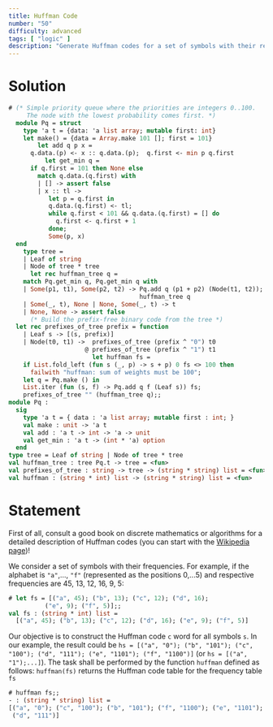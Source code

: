 ```yaml
---
title: Huffman Code
number: "50"
difficulty: advanced
tags: [ "logic" ]
description: "Generate Huffman codes for a set of symbols with their respective frequencies using the huffman function."
---
```


# Solution

```ocaml
# (* Simple priority queue where the priorities are integers 0..100.
     The node with the lowest probability comes first. *)
  module Pq = struct
    type 'a t = {data: 'a list array; mutable first: int}
    let make() = {data = Array.make 101 []; first = 101}
        let add q p x =
      q.data.(p) <- x :: q.data.(p);  q.first <- min p q.first
          let get_min q =
      if q.first = 101 then None else
        match q.data.(q.first) with
        | [] -> assert false
        | x :: tl ->
           let p = q.first in
           q.data.(q.first) <- tl;
           while q.first < 101 && q.data.(q.first) = [] do
             q.first <- q.first + 1
           done;
           Some(p, x)
  end
    type tree =
    | Leaf of string
    | Node of tree * tree
      let rec huffman_tree q =
    match Pq.get_min q, Pq.get_min q with
    | Some(p1, t1), Some(p2, t2) -> Pq.add q (p1 + p2) (Node(t1, t2));
                                    huffman_tree q
    | Some(_, t), None | None, Some(_, t) -> t
    | None, None -> assert false
      (* Build the prefix-free binary code from the tree *)
  let rec prefixes_of_tree prefix = function
    | Leaf s -> [(s, prefix)]
    | Node(t0, t1) ->  prefixes_of_tree (prefix ^ "0") t0
                     @ prefixes_of_tree (prefix ^ "1") t1
                       let huffman fs =
    if List.fold_left (fun s (_, p) -> s + p) 0 fs <> 100 then
      failwith "huffman: sum of weights must be 100";
    let q = Pq.make () in
    List.iter (fun (s, f) -> Pq.add q f (Leaf s)) fs;
    prefixes_of_tree "" (huffman_tree q);;
module Pq :
  sig
    type 'a t = { data : 'a list array; mutable first : int; }
    val make : unit -> 'a t
    val add : 'a t -> int -> 'a -> unit
    val get_min : 'a t -> (int * 'a) option
  end
type tree = Leaf of string | Node of tree * tree
val huffman_tree : tree Pq.t -> tree = <fun>
val prefixes_of_tree : string -> tree -> (string * string) list = <fun>
val huffman : (string * int) list -> (string * string) list = <fun>
```

# Statement

First of all, consult a good book on discrete mathematics or algorithms
for a detailed description of Huffman codes (you can start with the
[Wikipedia page](http://en.wikipedia.org/wiki/Huffman_coding))!

We consider a set of symbols with their frequencies.
For example, if the alphabet is `"a"`,..., `"f"`
(represented as the positions 0,...5) and
respective frequencies are 45, 13, 12, 16, 9, 5:

```ocaml
# let fs = [("a", 45); ("b", 13); ("c", 12); ("d", 16);
          ("e", 9); ("f", 5)];;
val fs : (string * int) list =
  [("a", 45); ("b", 13); ("c", 12); ("d", 16); ("e", 9); ("f", 5)]
```

Our objective is to construct the
Huffman code `c` word for all symbols `s`. In our example, the result could
be
`hs = [("a", "0"); ("b", "101"); ("c", "100"); ("d", "111");
("e", "1101"); ("f", "1100")]`
(or `hs = [("a", "1");...]`). The task shall be performed by the function
`huffman` defined as follows: `huffman(fs)` returns the Huffman code
table for the frequency table `fs`

```ocaml
# huffman fs;;
- : (string * string) list =
[("a", "0"); ("c", "100"); ("b", "101"); ("f", "1100"); ("e", "1101");
 ("d", "111")]
```
